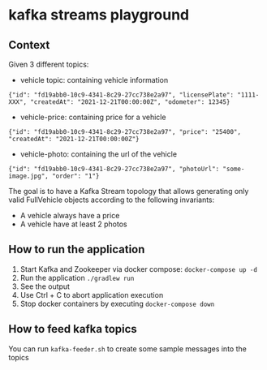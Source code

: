# kafka streams playground

## Context

Given 3 different topics:

- vehicle topic: containing vehicle information

```
{"id": "fd19abb0-10c9-4341-8c29-27cc738e2a97", "licensePlate": "1111-XXX", "createdAt": "2021-12-21T00:00:00Z", "odometer": 12345}
```

- vehicle-price: containing price for a vehicle

```
{"id": "fd19abb0-10c9-4341-8c29-27cc738e2a97", "price": "25400", "createdAt": "2021-12-21T00:00:00Z"}
```

- vehicle-photo: containing the url of the vehicle

```
{"id": "fd19abb0-10c9-4341-8c29-27cc738e2a97", "photoUrl": "some-image.jpg", "order": "1"}
```

The goal is to have a Kafka Stream topology that allows generating only valid FullVehicle objects according to the following invariants:
- A vehicle always have a price
- A vehicle have at least 2 photos

## How to run the application
1. Start Kafka and Zookeeper via docker compose: `docker-compose up -d`
2. Run the application `./gradlew run`
3. See the output
4. Use Ctrl + C to abort application execution
5. Stop docker containers by executing `docker-compose down`

## How to feed kafka topics

You can run `kafka-feeder.sh` to create some sample messages into the topics

